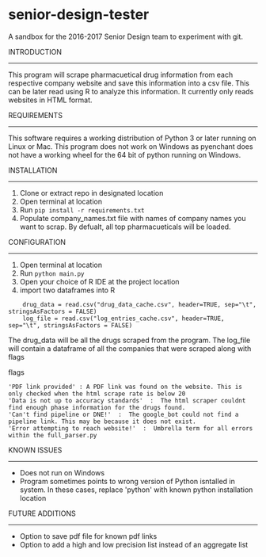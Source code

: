 # senior-design-tester
A sandbox for the 2016-2017 Senior Design team to experiment with git. 

INTRODUCTION
************

This program will scrape pharmacuetical drug information from each respective company website and save this information into a csv file. This can be later read using R to analyze this information. It currently only reads websites in HTML format.



REQUIREMENTS
************

This software requires a working distribution of Python 3 or later running on Linux or Mac. This program does not work on Windows as pyenchant does not have a working wheel for the 64 bit of python running on Windows.



INSTALLATION
************

1. Clone or extract repo in designated location
2. Open terminal at location
3. Run ```pip install -r requirements.txt```
4. Populate company_names.txt file with names of company names you want to scrap. By defualt, all top pharmacueticals will be loaded. 



CONFIGURATION
*************

1. Open terminal at location
2. Run ```python main.py```
3. Open your choice of R IDE at the project location
4. import two dataframes into R
```
    drug_data = read.csv("drug_data_cache.csv", header=TRUE, sep="\t", stringsAsFactors = FALSE)
    log_file = read.csv("log_entries_cache.csv", header=TRUE, sep="\t", stringsAsFactors = FALSE)
```

The drug_data will be all the drugs scraped from the program. 
The log_file will contain a dataframe of all the companies that were scraped along with flags

flags
```
'PDF link provided' : A PDF link was found on the website. This is only checked when the html scrape rate is below 20
'Data is not up to accuracy standards'  :  The html scraper couldnt find enough phase information for the drugs found.
'Can't find pipeline or DNE!'  :  The google_bot could not find a pipeline link. This may be because it does not exist.
'Error attempting to reach website!'  :  Umbrella term for all errors within the full_parser.py
```

KNOWN ISSUES
************

* Does not run on Windows
* Program sometimes points to wrong version of Python isntalled in system. In these cases, replace 'python' with known python installation location

FUTURE ADDITIONS
****************

* Option to save pdf file for known pdf links
* Option to add a high and low precision list instead of an aggregate list

